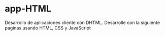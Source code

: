 # app-HTML
Desarrollo de aplicaciones cliente con DHTML. Desarrolle con la siguiente paginas usando HTML, CSS y JavaScript

